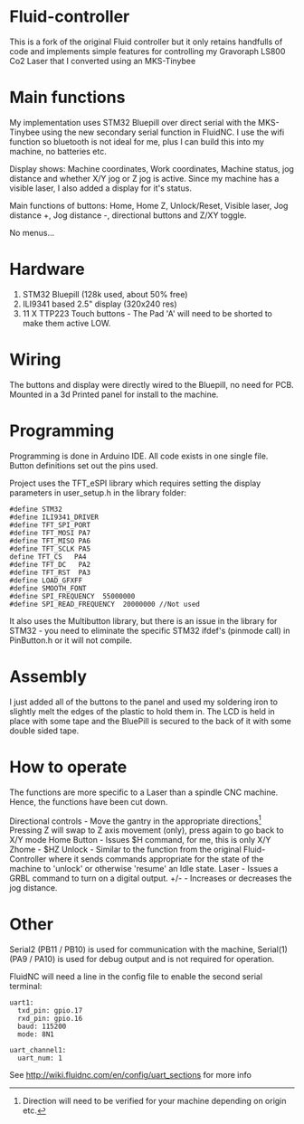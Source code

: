 # Fluid-controller
This is a fork of the original Fluid controller but it only retains handfulls of code and implements simple features for controlling my Gravoraph LS800 Co2 Laser that I converted using an MKS-Tinybee 

# Main functions
My implementation uses STM32 Bluepill over direct serial with the MKS-Tinybee using the new secondary serial function in FluidNC. I use the wifi function so bluetooth is not ideal for me, plus I can build this into my machine, no batteries etc.

Display shows: 
Machine coordinates, Work coordinates, Machine status, jog distance and whether X/Y jog or Z jog is active.  Since my machine has a visible laser, I also added a display for it's status.

Main functions of buttons: 
Home, Home Z, Unlock/Reset, Visible laser, Jog distance +, Jog distance -, directional buttons and Z/XY toggle.

No menus...

# Hardware
1. STM32 Bluepill (128k used, about 50% free)
2. ILI9341 based 2.5" display (320x240 res)
3. 11 X TTP223 Touch buttons - The Pad 'A' will need to be shorted to make them active LOW.

# Wiring
The buttons and display were directly wired to the Bluepill, no need for PCB. Mounted in a 3d Printed panel for install to the machine.

# Programming
Programming is done in Arduino IDE. All code exists in one single file. Button definitions set out the pins used.  

Project uses the TFT_eSPI library which requires setting the display parameters in user_setup.h in the library folder:
```
#define STM32
#define ILI9341_DRIVER
#define TFT_SPI_PORT
#define TFT_MOSI PA7
#define TFT_MISO PA6
#define TFT_SCLK PA5
define TFT_CS   PA4
#define TFT_DC   PA2
#define TFT_RST  PA3
#define LOAD_GFXFF
#define SMOOTH_FONT
#define SPI_FREQUENCY  55000000
#define SPI_READ_FREQUENCY  20000000 //Not used
```
It also uses the Multibutton library, but there is an issue in the library for STM32 - you need to eliminate the specific STM32 ifdef's (pinmode call) in PinButton.h or it will not compile.

<!-- # Panel

<img width="440" alt="pendantV2case_lid2" src="https://user-images.githubusercontent.com/20277013/214568520-32bf0ae3-2ae2-4814-8294-004ee3288210.png">
<img width="440" alt="pendantV2lid_case" src="https://user-images.githubusercontent.com/20277013/214570138-59b09fc4-4332-4c2e-8d71-3366ad1cf684.png">
-->

# Assembly
I just added all of the buttons to the panel and used my soldering iron to slightly melt the edges of the plastic to hold them in.  The LCD is held in place with some tape and the BluePill is secured to the back of it with some double sided tape.

# How to operate
The functions are more specific to a Laser than a spindle CNC machine. Hence, the functions have been cut down.

Directional controls - Move the gantry in the appropriate directions[^1]
Pressing Z will swap to Z axis movement (only), press again to go back to X/Y mode
Home Button - Issues $H command, for me, this is only X/Y
Zhome - $HZ
Unlock - Similar to the function from the original Fluid-Controller where it sends commands appropriate for the state of the machine to 'unlock' or otherwise 'resume' an Idle state.
Laser - Issues a GRBL command to turn on a digital output.
+/- - Increases or decreases the jog distance.

[^1]: Direction will need to be verified for your machine depending on origin etc.

# Other
Serial2 (PB11 / PB10) is used for communication with the machine, Serial(1) (PA9 / PA10) is used for debug output and is not required for operation.

FluidNC will need a line in the config file to enable the second serial terminal:

```
uart1:
  txd_pin: gpio.17
  rxd_pin: gpio.16
  baud: 115200
  mode: 8N1

uart_channel1:
  uart_num: 1
```
See http://wiki.fluidnc.com/en/config/uart_sections for more info
